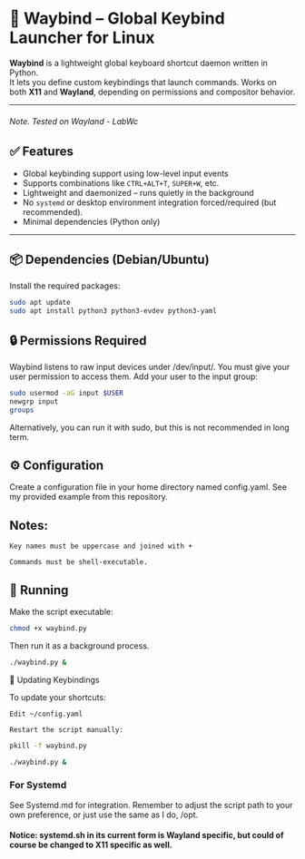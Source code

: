 # 🧭 Waybind – Global Keybind Launcher for Linux

**Waybind** is a lightweight global keyboard shortcut daemon written in Python.  
It lets you define custom keybindings that launch commands.
Works on both **X11** and **Wayland**, depending on permissions and compositor behavior.

---

###### Note. Tested on Wayland - LabWc

## ✅ Features

- Global keybinding support using low-level input events
- Supports combinations like `CTRL+ALT+T`, `SUPER+W`, etc.
- Lightweight and daemonized – runs quietly in the background
- No `systemd` or desktop environment integration forced/required (but recommended).
- Minimal dependencies (Python only)

---

## 📦 Dependencies (Debian/Ubuntu)

Install the required packages:

```bash
sudo apt update
sudo apt install python3 python3-evdev python3-yaml
```

## 🔒 Permissions Required

Waybind listens to raw input devices under /dev/input/.
You must give your user permission to access them.
Add your user to the input group:

```bash
sudo usermod -aG input $USER
newgrp input
groups
```
Alternatively, you can run it with sudo, but this is not recommended in long term.

## ⚙️ Configuration

Create a configuration file in your home directory named config.yaml. See my provided example from this repository.

## Notes:

    Key names must be uppercase and joined with +

    Commands must be shell-executable.


## 📂 Running

Make the script executable:
```bash
chmod +x waybind.py
```

Then run it as a background process.

```bash
./waybind.py &
```

🔁 Updating Keybindings

To update your shortcuts:

    Edit ~/config.yaml

    Restart the script manually:

```bash
pkill -f waybind.py

./waybind.py &
```

### For Systemd

See Systemd.md for integration. Remember to adjust the script path to your own preference, or just use the same as I do, /opt.

#### Notice: systemd.sh in its current form is Wayland specific, but could of course be changed to X11 specific as well.









